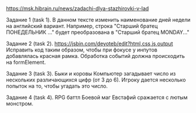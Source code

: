 https://msk.hibrain.ru/news/zadachi-dlya-stazhirovki-v-lad

Задание 1 (task 1). В данном тексте изменить наименование дней недели на английский вариант. 
Например, строка "Старший братец ПОНЕДЕЛЬНИК ..." будет преобразована в "Старший братец MONDAY..."

Задание 2 (task 2). https://jsbin.com/deyoteb/edit?html,css,js,output
Исправить код таким образом, чтобы при фокусе у инпутов добавлялась красная рамка. 
Обработка событий должна происходить на formElement.

Задание 3 (task 3). Быки и коровы Компьютер загадывает число из нескольких различающихся цифр (от 3 до 6). 
Игроку дается несколько попыток на то, чтобы угадать это число.

Задание 4 (task 4). RPG баттл Боевой маг Евстафий сражается с лютым монстром.

